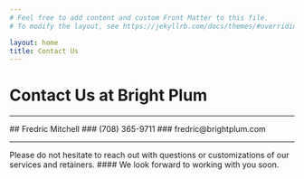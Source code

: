 ```yaml
---
# Feel free to add content and custom Front Matter to this file.
# To modify the layout, see https://jekyllrb.com/docs/themes/#overriding-theme-defaults

layout: home
title: Contact Us
---
```

# Contact Us at Bright Plum
<hr>
## Fredric Mitchell
### (708) 365-9711
### fredric@brightplum.com
<hr>
Please do not hesitate to reach out with questions or customizations of our services and retainers.
#### We look forward to working with you soon.
